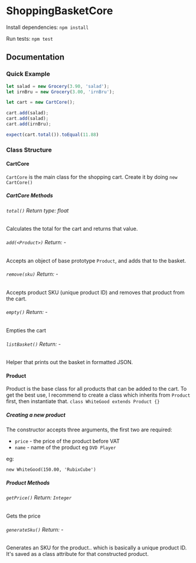 # ShoppingBasketCore

Install dependencies:
```npm install```

Run tests: ``` npm test ```

## Documentation

### Quick Example
```javascript
let salad = new Grocery(3.90, 'salad');
let irnBru = new Grocery(3.00, 'irnBru');

let cart = new CartCore();

cart.add(salad);
cart.add(salad);
cart.add(irnBru);

expect(cart.total()).toEqual(11.88)
```

### Class Structure

#### CartCore
`CartCore` is the main class for the shopping cart. Create it by doing `new CartCore()`

##### CartCore Methods

###### `total()`   Return type: float
Calculates the total for the cart and returns that value.
###### `add(<Product>)`       Return: -
Accepts an object of base prototype `Product`, and adds that to the basket.
###### `remove(sku)`     Return: -
Accepts product SKU (unique product ID) and removes that product from the cart.
###### `empty()`     Return: -
Empties the cart
###### `listBasket()` Return: -
Helper that prints out the basket in formatted JSON.

#### Product
Product is the base class for all products that can be added to the cart.
To get the best use, I recommend to create a class which inherits from `Product` first, then instantiate that.
`class WhiteGood extends Product {}`

##### Creating a new product
The constructor accepts three arguments, the first two are required:
* `price`  - the price of the product before VAT
* `name` - name of the product eg `DVD Player`

eg:

`new WhiteGood(150.00, 'RubixCube')`
##### Product Methods
###### `getPrice()`     Return: `Integer`
Gets the price
###### `generateSku()`     Return: -
Generates an SKU for the product.. which is basically a unique product ID. It's saved as a class attribute for that constructed product.
